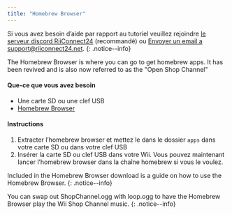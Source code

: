 ```yaml
---
title: "Homebrew Browser"
---
```


Si vous avez besoin d’aide par rapport au tutoriel veuillez rejoindre [le serveur discord RiiConnect24](https://discord.gg/b4Y7jfD) (recommandé) ou [Envoyer un email a support@riiconnect24.net](mailto:support@riiconnect24.net).
{: .notice--info}

The Homebrew Browser is where you can go to get homebrew apps. It has been revived and is also now referred to as the "Open Shop Channel"

#### Que-ce que vous avez besoin
* Une carte SD ou une clef USB
* [Homebrew Browser](/assets/files/homebrew_browser_v0.3.9e.zip)

#### Instructions

1. Extracter l’homebrew browser et mettez le dans le dossier `apps` dans votre carte SD ou dans votre clef USB
2. Insérer la carte SD ou clef USB dans votre Wii. Vous pouvez maintenant lancer l’homebrew browser dans la chaîne homebrew si vous le voulez.

Included in the Homebrew Browser download is a guide on how to use the Homebrew Browser.
{: .notice--info}

You can swap out ShopChannel.ogg with loop.ogg to have the Homebrew Browser play the Wii Shop Channel music.
{: .notice--info}
